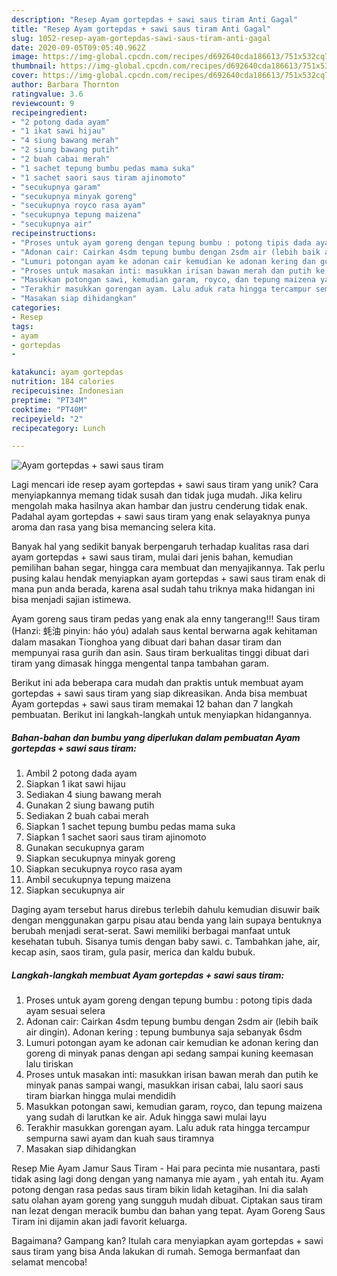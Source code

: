 ```yaml
---
description: "Resep Ayam gortepdas + sawi saus tiram Anti Gagal"
title: "Resep Ayam gortepdas + sawi saus tiram Anti Gagal"
slug: 1052-resep-ayam-gortepdas-sawi-saus-tiram-anti-gagal
date: 2020-09-05T09:05:40.962Z
image: https://img-global.cpcdn.com/recipes/d692640cda186613/751x532cq70/ayam-gortepdas-sawi-saus-tiram-foto-resep-utama.jpg
thumbnail: https://img-global.cpcdn.com/recipes/d692640cda186613/751x532cq70/ayam-gortepdas-sawi-saus-tiram-foto-resep-utama.jpg
cover: https://img-global.cpcdn.com/recipes/d692640cda186613/751x532cq70/ayam-gortepdas-sawi-saus-tiram-foto-resep-utama.jpg
author: Barbara Thornton
ratingvalue: 3.6
reviewcount: 9
recipeingredient:
- "2 potong dada ayam"
- "1 ikat sawi hijau"
- "4 siung bawang merah"
- "2 siung bawang putih"
- "2 buah cabai merah"
- "1 sachet tepung bumbu pedas mama suka"
- "1 sachet saori saus tiram ajinomoto"
- "secukupnya garam"
- "secukupnya minyak goreng"
- "secukupnya royco rasa ayam"
- "secukupnya tepung maizena"
- "secukupnya air"
recipeinstructions:
- "Proses untuk ayam goreng dengan tepung bumbu : potong tipis dada ayam sesuai selera"
- "Adonan cair: Cairkan 4sdm tepung bumbu dengan 2sdm air (lebih baik air dingin). Adonan kering : tepung bumbunya saja sebanyak 6sdm"
- "Lumuri potongan ayam ke adonan cair kemudian ke adonan kering dan goreng di minyak panas dengan api sedang sampai kuning keemasan lalu tiriskan"
- "Proses untuk masakan inti: masukkan irisan bawan merah dan putih ke minyak panas sampai wangi, masukkan irisan cabai, lalu saori saus tiram biarkan hingga mulai mendidih"
- "Masukkan potongan sawi, kemudian garam, royco, dan tepung maizena yang sudah di larutkan ke air. Aduk hingga sawi mulai layu"
- "Terakhir masukkan gorengan ayam. Lalu aduk rata hingga tercampur sempurna sawi ayam dan kuah saus tiramnya"
- "Masakan siap dihidangkan"
categories:
- Resep
tags:
- ayam
- gortepdas
- 

katakunci: ayam gortepdas  
nutrition: 184 calories
recipecuisine: Indonesian
preptime: "PT34M"
cooktime: "PT40M"
recipeyield: "2"
recipecategory: Lunch

---
```



![Ayam gortepdas + sawi saus tiram](https://img-global.cpcdn.com/recipes/d692640cda186613/751x532cq70/ayam-gortepdas-sawi-saus-tiram-foto-resep-utama.jpg)

Lagi mencari ide resep ayam gortepdas + sawi saus tiram yang unik? Cara menyiapkannya memang tidak susah dan tidak juga mudah. Jika keliru mengolah maka hasilnya akan hambar dan justru cenderung tidak enak. Padahal ayam gortepdas + sawi saus tiram yang enak selayaknya punya aroma dan rasa yang bisa memancing selera kita.

Banyak hal yang sedikit banyak berpengaruh terhadap kualitas rasa dari ayam gortepdas + sawi saus tiram, mulai dari jenis bahan, kemudian pemilihan bahan segar, hingga cara membuat dan menyajikannya. Tak perlu pusing kalau hendak menyiapkan ayam gortepdas + sawi saus tiram enak di mana pun anda berada, karena asal sudah tahu triknya maka hidangan ini bisa menjadi sajian istimewa.

Ayam goreng saus tiram pedas yang enak ala enny tangerang!!! Saus tiram (Hanzi: 蚝油 pinyin: háo yóu) adalah saus kental berwarna agak kehitaman dalam masakan Tionghoa yang dibuat dari bahan dasar tiram dan mempunyai rasa gurih dan asin. Saus tiram berkualitas tinggi dibuat dari tiram yang dimasak hingga mengental tanpa tambahan garam.


Berikut ini ada beberapa cara mudah dan praktis untuk membuat ayam gortepdas + sawi saus tiram yang siap dikreasikan. Anda bisa membuat Ayam gortepdas + sawi saus tiram memakai 12 bahan dan 7 langkah pembuatan. Berikut ini langkah-langkah untuk menyiapkan hidangannya.

<!--inarticleads1-->

##### Bahan-bahan dan bumbu yang diperlukan dalam pembuatan Ayam gortepdas + sawi saus tiram:

1. Ambil 2 potong dada ayam
1. Siapkan 1 ikat sawi hijau
1. Sediakan 4 siung bawang merah
1. Gunakan 2 siung bawang putih
1. Sediakan 2 buah cabai merah
1. Siapkan 1 sachet tepung bumbu pedas mama suka
1. Siapkan 1 sachet saori saus tiram ajinomoto
1. Gunakan secukupnya garam
1. Siapkan secukupnya minyak goreng
1. Siapkan secukupnya royco rasa ayam
1. Ambil secukupnya tepung maizena
1. Siapkan secukupnya air


Daging ayam tersebut harus direbus terlebih dahulu kemudian disuwir baik dengan menggunakan garpu pisau atau benda yang lain supaya bentuknya berubah menjadi serat-serat. Sawi memiliki berbagai manfaat untuk kesehatan tubuh. Sisanya tumis dengan baby sawi. c. Tambahkan jahe, air, kecap asin, saos tiram, gula pasir, merica dan kaldu bubuk. 

<!--inarticleads2-->

##### Langkah-langkah membuat Ayam gortepdas + sawi saus tiram:

1. Proses untuk ayam goreng dengan tepung bumbu : potong tipis dada ayam sesuai selera
1. Adonan cair: Cairkan 4sdm tepung bumbu dengan 2sdm air (lebih baik air dingin). Adonan kering : tepung bumbunya saja sebanyak 6sdm
1. Lumuri potongan ayam ke adonan cair kemudian ke adonan kering dan goreng di minyak panas dengan api sedang sampai kuning keemasan lalu tiriskan
1. Proses untuk masakan inti: masukkan irisan bawan merah dan putih ke minyak panas sampai wangi, masukkan irisan cabai, lalu saori saus tiram biarkan hingga mulai mendidih
1. Masukkan potongan sawi, kemudian garam, royco, dan tepung maizena yang sudah di larutkan ke air. Aduk hingga sawi mulai layu
1. Terakhir masukkan gorengan ayam. Lalu aduk rata hingga tercampur sempurna sawi ayam dan kuah saus tiramnya
1. Masakan siap dihidangkan


Resep Mie Ayam Jamur Saus Tiram - Hai para pecinta mie nusantara, pasti tidak asing lagi dong dengan yang namanya mie ayam , yah entah itu. Ayam potong dengan rasa pedas saus tiram bikin lidah ketagihan. Ini dia salah satu olahan ayam goreng yang sungguh mudah dibuat. Ciptakan saus tiram nan lezat dengan meracik bumbu dan bahan yang tepat. Ayam Goreng Saus Tiram ini dijamin akan jadi favorit keluarga. 

Bagaimana? Gampang kan? Itulah cara menyiapkan ayam gortepdas + sawi saus tiram yang bisa Anda lakukan di rumah. Semoga bermanfaat dan selamat mencoba!
